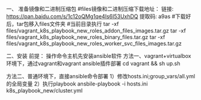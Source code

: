 一、 准备镜像和二进制压缩包
#files镜像和二进制压缩下载地址：
 链接: https://pan.baidu.com/s/1c12oQMg1qe4Is6I53UxhDQ 提取码: a9as 
#下载好后，tar包移入files文件夹
#当前目录执行
 tar -xf files/vagrant_k8s_playbook_new_roles_addon_files_images.tar.gz
 tar -xf files/vagrant_k8s_playbook_new_roles_binary_files.tar.gz
 tar -xf files/vagrant_k8s_playbook_new_roles_worker_svc_files_images.tar.gz

 二、安装
 前提： 操作命令主机先安装ansible软件 
 方法一、vagrant+virtualbox环境下，通过vagrant和vagrant ansible插件部署
 cd vagrant && sh up.sh

 方法二、普通环境下，直接ansible命令部署
 1）修改hosts.ini;group_vars/all.yml的全局变量
 2）执行playbook
 ansbile-playbook -i hosts.ini k8s_playbook_new/cluster.yml  
